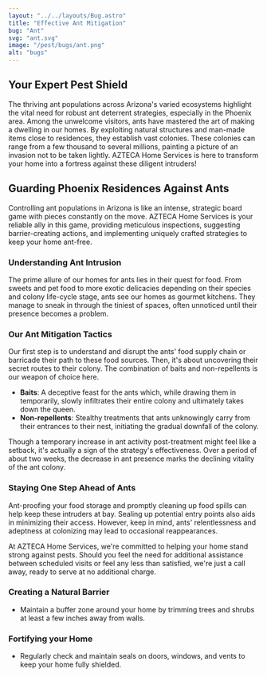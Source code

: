 ```yaml
---
layout: "../../layouts/Bug.astro"
title: "Effective Ant Mitigation"
bug: "Ant"
svg: "ant.svg"
image: "/pest/bugs/ant.png"
alt: "bugs"
---
```


## Your Expert Pest Shield

The thriving ant populations across Arizona's varied ecosystems highlight the vital need for robust ant deterrent strategies, especially in the Phoenix area. Among the unwelcome visitors, ants have mastered the art of making a dwelling in our homes. By exploiting natural structures and man-made items close to residences, they establish vast colonies. These colonies can range from a few thousand to several millions, painting a picture of an invasion not to be taken lightly. AZTECA Home Services is here to transform your home into a fortress against these diligent intruders!

## Guarding Phoenix Residences Against Ants

Controlling ant populations in Arizona is like an intense, strategic board game with pieces constantly on the move. AZTECA Home Services is your reliable ally in this game, providing meticulous inspections, suggesting barrier-creating actions, and implementing uniquely crafted strategies to keep your home ant-free.

### Understanding Ant Intrusion

The prime allure of our homes for ants lies in their quest for food. From sweets and pet food to more exotic delicacies depending on their species and colony life-cycle stage, ants see our homes as gourmet kitchens. They manage to sneak in through the tiniest of spaces, often unnoticed until their presence becomes a problem.

### Our Ant Mitigation Tactics

Our first step is to understand and disrupt the ants' food supply chain or barricade their path to these food sources. Then, it's about uncovering their secret routes to their colony. The combination of baits and non-repellents is our weapon of choice here.

- **Baits**: A deceptive feast for the ants which, while drawing them in temporarily, slowly infiltrates their entire colony and ultimately takes down the queen.
- **Non-repellents**: Stealthy treatments that ants unknowingly carry from their entrances to their nest, initiating the gradual downfall of the colony.

Though a temporary increase in ant activity post-treatment might feel like a setback, it's actually a sign of the strategy's effectiveness. Over a period of about two weeks, the decrease in ant presence marks the declining vitality of the ant colony.

### Staying One Step Ahead of Ants

Ant-proofing your food storage and promptly cleaning up food spills can help keep these intruders at bay. Sealing up potential entry points also aids in minimizing their access. However, keep in mind, ants' relentlessness and adeptness at colonizing may lead to occasional reappearances.

At AZTECA Home Services, we're committed to helping your home stand strong against pests. Should you feel the need for additional assistance between scheduled visits or feel any less than satisfied, we're just a call away, ready to serve at no additional charge.

### Creating a Natural Barrier

- Maintain a buffer zone around your home by trimming trees and shrubs at least a few inches away from walls.

### Fortifying your Home

- Regularly check and maintain seals on doors, windows, and vents to keep your home fully shielded.
